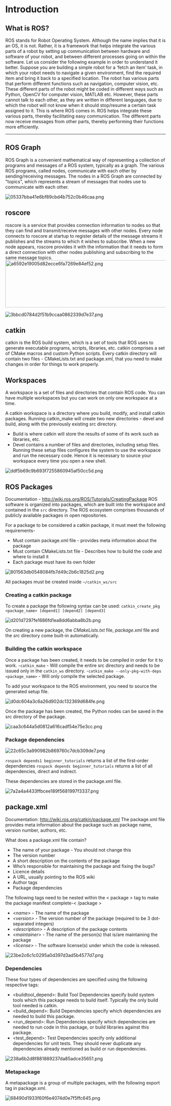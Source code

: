 # Introduction

## What is ROS?

ROS stands for Robot Operating System. Although the name implies that it is an OS, it is not. Rather, it is a framework that helps integrate the various parts of a robot by setting up communication between hardware and software of your robot, and between different processes going on within the software.
Let us consider the following example in order to understand it better. Suppose you are building a simple robot for a ‘fetch an item’ task, in which your robot needs to navigate a given environment, find the required item and bring it back to a specified location. The robot has various parts that perform different functions such as navigation, computer vision, etc. These different parts of the robot might be coded in different ways such as Python, OpenCV for computer vision, MATLAB etc. However, these parts cannot talk to each other, as they are written in different languages, due to which the robot will not know when it should stop/resume a certain task assigned to it. This is where ROS comes in. ROS helps integrate these various parts, thereby facilitating easy communication. The different parts now receive messages from other parts, thereby performing their functions more efficiently.

* * *

## ROS Graph

ROS Graph is a convenient mathematical way of representing a collection of programs and messages of a ROS system, typically as a graph. The various ROS programs, called nodes, communicate with each other by sending/receiving messages. The nodes in a ROS Graph are connected by "topics", which represents a stream of messages that nodes use to communicate with each other.

![05337bba41e6bf89cbd4b752c0b46caa.png](:/1f429d6148df4e34aadb4230ec4dcd52)

## roscore

roscore is a service that provides connection information to nodes so that they can find and transmit/receive messages with other nodes. Every node connects to roscore at startup to register details of the message streams it publishes and the streams to which it wishes to subscribe. When a new node appears, roscore provides it with the information that it needs to form a direct connection with other nodes publishing and subscribing to the same message topics.
<img src=":/b6d71ebd495c4b3099c1da803dedd808" alt="a6592e19005d82ecce6fa7269e84ef52.png" width="530" height="148" class="jop-noMdConv">

![3bbcd0784d2f51b9ccaa0862339d7e37.png](:/b5ddbc2b4c1b4560ab8fac837ed0adf3)

## catkin

catkin is the ROS build system, which is a set of tools that ROS uses to generate executable programs, scripts, libraries, etc. catkin comprises a set of CMake macros and custom Python scripts. Every catkin directory will contain two files - CMakeLists.txt and package.xml, that you need to make changes in order for things to work properly.

## Workspaces

A workspace is a set of files and directories that contain ROS code. You can have multiple workspaces but you can work on only one workspace at a time.

A catkin workspace is a directory where you build, modify, and install catkin packages.
Running catkin_make will create two new directories - devel and build, along with the previously existing src directory.

- Build is where catkin will store the results of some of its work such as libraries, etc.
- Devel contains a number of files and directories, including setup files. Running these setup files configures the system to use the workspace and run the necessary code. Hence it is necessary to source your workspace every time you open a new shell.

![ddf5b69c9b693f7255860945af50cc5d.png](:/6412c4861963464a8fb1087c58886a8f)

## ROS Packages

Documentation - http://wiki.ros.org/ROS/Tutorials/CreatingPackage
ROS software is organized into packages, which are built into the workspace and contained in the `src` directory.
The ROS ecosystem comprises thousands of publicly available packages in open repositories.

For a package to be considered a catkin package, it must meet the following requirements-

- Must contain package.xml file - provides meta information about the package
- Must contain CMakeLists.txt file - Describes how to build the code and where to install it
- Each package must have its own folder

![801563db0548084fb7d49c2b6c1825d2.png](:/630d13393da24054a487f777c270897f)

All packages must be created inside `~/catkin_ws/src`

### Creating a catkin package

To create a package the following syntax can be used:
`catkin_create_pkg <package_name> [depend1] [depend2] [depend3]`

![d201d7297fe1686fd1ea8dd6abba8b2b.png](:/b3bbe61df5194678a3dda999a1870aaa)

On creating a new package, the *CMakeLists.txt* file, *package.xml* file and the *src* directory come built-in automatically.

### Building the catkin workspace

Once a package has been created, it needs to be compiled in order for it to work.
-`catkin_make` \- Will compile the entire src directory and needs to be issued only in the `catkin_ws` directory.
-`catkin_make --only-pkg-with-deps <package_name>` \- Will only compile the selected package.

To add your workspace to the ROS environment, you need to source the generated setup file.

![d0dc604a3c6a26d902dc132369d684fe.png](:/0cea911c8ddd4358b8016dda8cdf64a8)

Once the package has been created, the Python nodes can be saved in the src directory of the package.

![caa3c644a5d0812a616cadf54e75e3cc.png](:/511dd5e3721f47a3965b4590c7c04129)

### Package dependencies

![22c65c3a990982b869760c7dcb309de7.png](:/cb89cc4632464036aa7a3425413d923b)

`rospack depends1 beginner_tutorials` returns a list of the first-order dependencies
`rospack depends beginner_tutorials` returns a list of all dependencies, direct and indirect.

These dependencies are stored in the package.xml file.

![7a2a4a4433ffbcee189f5681997f3337.png](:/df86f39ec2104711bb4664e394e6de70)

## package.xml

Documentation: http://wiki.ros.org/catkin/package.xml
The package.xml file provides meta information about the package such as package name, version number, authors, etc.

What does a package.xml file contain?

- The name of your package - You should not change this
- The version number
- A short description on the contents of the package
- Who’s responsible for maintaining the package and fixing the bugs?
- Licence details
- A URL, usually pointing to the ROS wiki
- Author tags
- Package dependencies

The following tags need to be nested within the &lt; package &gt; tag to make the package manifest complete-&lt; /package &gt;

- *&lt;name&gt;* \- The name of the package
- *&lt;version&gt;* \- The version number of the package (required to be 3 dot-separated integers)
- *&lt;description&gt;* \- A description of the package contents
- *&lt;maintainer&gt;* \- The name of the person(s) that is/are maintaining the package
- *&lt;license&gt;* \- The software license(s) under which the code is released.

![23be2c6c1c0295a0d397d3ad5b4577d7.png](:/91300c1cc1394d18a8b0d5550276cef4)

### Dependencies

These four types of dependencies are specified using the following respective tags:

- &lt;buildtool_depend&gt;: Build Tool Dependencies specify build system tools which this package needs to build itself. Typically the only build tool needed is catkin.
- &lt;build_depend&gt;: Build Dependencies specify which dependencies are needed to build this package.
- &lt;run_depend&gt;: Run Dependencies specify which dependencies are needed to run code in this package, or build libraries against this package.
- &lt;test_depend&gt;: Test Dependencies specify only additional dependencies for unit tests. They should never duplicate any dependencies already mentioned as build or run dependencies.

![238a6b2d8f881889237da85adce35651.png](:/b253a9aeaead4f50a561c67e3eb48aee)

### Metapackage

A metapackage is a group of multiple packages, with the following export tag in package.xml.

![68490d1933f60f6e4074d0e7f5ffc645.png](:/bca326a8030d49a885cf6aaeb50fdc1e)
